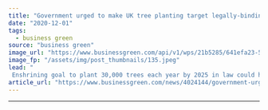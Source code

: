 ```yaml
---
title: "Government urged to make UK tree planting target legally-binding"
date: "2020-12-01"
tags: 
  - business green
source: "business green"
image_url: "https://www.businessgreen.com/api/v1/wps/21b5285/641efa23-50b3-41ce-a0a5-086ccea695ff/6/solar-tree-planting-185x114.jpeg"
image_fp: "/assets/img/post_thumbnails/135.jpeg"
lead: "
 Enshrining goal to plant 30,000 trees each year by 2025 in law could help catalyse wider action on woodland, petition argues ..."
article_url: "https://www.businessgreen.com/news/4024144/government-urged-uk-tree-planting-target-legally-binding"
---
```


---
